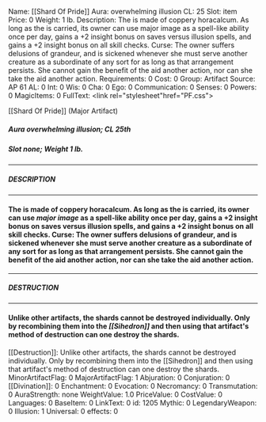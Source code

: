 Name: [[Shard Of Pride]]
Aura: overwhelming illusion
CL: 25
Slot: item
Price: 0
Weight: 1 lb.
Description: The is made of coppery horacalcum. As long as the is carried, its owner can use major image as a spell-like ability once per day, gains a +2 insight bonus on saves versus illusion spells, and gains a +2 insight bonus on all skill checks. Curse: The owner suffers delusions of grandeur, and is sickened whenever she must serve another creature as a subordinate of any sort for as long as that arrangement persists. She cannot gain the benefit of the aid another action, nor can she take the aid another action.
Requirements: 0
Cost: 0
Group: Artifact
Source: AP 61
AL: 0
Int: 0
Wis: 0
Cha: 0
Ego: 0
Communication: 0
Senses: 0
Powers: 0
MagicItems: 0
FullText: <link rel="stylesheet"href="PF.css"><div class="heading"><p class="alignleft">[[Shard Of Pride]] (Major Artifact)</p><div style="clear: both;"></div></div><div><h5><b>Aura </b>overwhelming illusion; <b>CL </b>25th</h5><h5><b>Slot </b>none; <b>Weight </b>1 lb.</h5></div><hr/><div><h5><b>DESCRIPTION</b></h5></div><hr/><div><h4><p>The is made of coppery horacalcum. As long as the is carried, its owner can use <i>major image</i> as a spell-like ability once per day, gains a +2 insight bonus on saves versus illusion spells, and gains a +2 insight bonus on all skill checks. <b>Curse</b>: The owner suffers delusions of grandeur, and is sickened whenever she must serve another creature as a subordinate of any sort for as long as that arrangement persists. She cannot gain the benefit of the aid another action, nor can she take the aid another action.</p></h4></div><hr/><div><h5><b>DESTRUCTION</b></h5></div><hr/><div><h4><p>Unlike other artifacts, the shards cannot be destroyed individually. Only by recombining them into the <i>[[Sihedron]]</i> and then using that artifact's method of destruction can one destroy the shards.</p></h4></div>
[[Destruction]]: Unlike other artifacts, the shards cannot be destroyed individually. Only by recombining them into the [[Sihedron]] and then using that artifact's method of destruction can one destroy the shards.
MinorArtifactFlag: 0
MajorArtifactFlag: 1
Abjuration: 0
Conjuration: 0
[[Divination]]: 0
Enchantment: 0
Evocation: 0
Necromancy: 0
Transmutation: 0
AuraStrength: none
WeightValue: 1.0
PriceValue: 0
CostValue: 0
Languages: 0
BaseItem: 0
LinkText: 0
id: 1205
Mythic: 0
LegendaryWeapon: 0
Illusion: 1
Universal: 0
effects: 0
